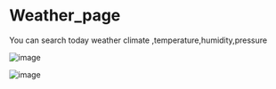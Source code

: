 # Weather_page

You can search today weather climate ,temperature,humidity,pressure 

![image](https://github.com/Ankitasin123/Weather_page/assets/115483077/910a16cd-1861-4e3a-84ca-a19dd889cac1)


![image](https://github.com/Ankitasin123/Weather_page/assets/115483077/82fcc03c-6de9-40e2-9481-80aab5943e3d)

